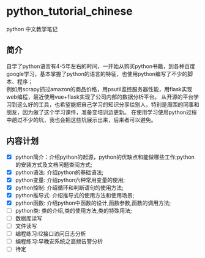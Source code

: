 # python_tutorial_chinese
python 中文教学笔记

## 简介

自学了python语言有4-5年左右的时间，一开始从购买python书籍，到各种百度google学习，基本掌握了python的语言的特征，也使用python编写了不少的脚本、程序；  
例如用scrapy抓过amazon的商品价格，用psutil监控服务器性能，用flask实现web编程，最近使用vue+flask实现了公司内部的数据分析平台。
从开源的平台学习到这么好的工具，也希望能把自己学习的知识分享给别人，特别是周围的同事和朋友，因为做了这个学习课件，准备变培训边更新。
在使用学习使用python过程中趟过不少的坑，我也会把这些坑展示出来，后来者可以避免。

## 内容计划
  
- [x] python简介：介绍python的起源，python的优缺点和能做哪些工作;python的安装方式及文档问题查阅方式;
- [x] python语法: 介绍python的基础语法;
- [x] python变量: 介绍python六种常用变量的使用;
- [x] python控制: 介绍循环和判断语句的使用方法;
- [x] python推导式: 介绍推导式的使用方法和使用场景;
- [x] python函数: 介绍python中函数的设计,函数参数,函数的调用方法;
- [ ] python类: 类的介绍,类的使用方法,类的特殊用法;
- [ ] 数据库读写
- [ ] 文件读写
- [ ] 编程练习:I2接口访问日志分析
- [ ] 编程练习:早晚安系统之高频告警分析
- [ ] 待定